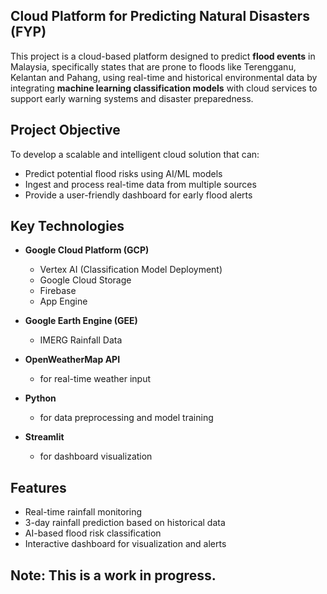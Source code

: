 ## Cloud Platform for Predicting Natural Disasters (FYP)

This project is a cloud-based platform designed to predict **flood events** in Malaysia, specifically states that are prone to floods like Terengganu, Kelantan and Pahang, using real-time and historical environmental data by  integrating **machine learning classification models** with cloud services to support early warning systems and disaster preparedness.

## Project Objective

To develop a scalable and intelligent cloud solution that can:
- Predict potential flood risks using AI/ML models
- Ingest and process real-time data from multiple sources
- Provide a user-friendly dashboard for early flood alerts

## Key Technologies

- **Google Cloud Platform (GCP)**  
  - Vertex AI (Classification Model Deployment)  
  - Google Cloud Storage  
  - Firebase 
  - App Engine  

- **Google Earth Engine (GEE)**  
  - IMERG Rainfall Data    

- **OpenWeatherMap API**
  - for real-time weather input

- **Python**
  - for data preprocessing and model training

- **Streamlit**
  - for dashboard visualization

## Features

- Real-time rainfall monitoring
- 3-day rainfall prediction based on historical data
- AI-based flood risk classification
- Interactive dashboard for visualization and alerts

## Note: This is a work in progress.

